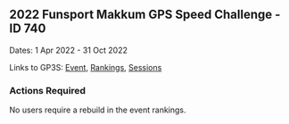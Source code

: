 ## 2022 Funsport Makkum GPS Speed Challenge - ID 740

Dates: 1 Apr 2022 - 31 Oct 2022

Links to GP3S: [Event](https://www.gps-speedsurfing.com/default.aspx?mnu=event&val=740), [Rankings](https://www.gps-speedsurfing.com/default.aspx?mnu=eventranking&val=740), [Sessions](https://www.gps-speedsurfing.com/default.aspx?mnu=eventsessions&val=740)

### Actions Required

No users require a rebuild in the event rankings.

